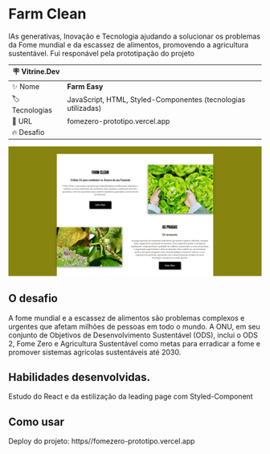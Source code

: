 

# Farm Clean

IAs generativas, Inovação e Tecnologia ajudando a solucionar os problemas da Fome mundial e da escassez de alimentos, promovendo a agricultura sustentável. Fui responável pela prototipação do projeto

| :placard: Vitrine.Dev |     |
| -------------  | --- |
| :sparkles: Nome        | **Farm Easy**
| :label: Tecnologias | JavaScript, HTML, Styled-Componentes (tecnologias utilizadas)
| :rocket: URL         | fomezero-prototipo.vercel.app
| :fire: Desafio     | 

<!-- Inserir imagem com a #vitrinedev ao final do link -->
![](https://github.com/Arttutu/fomezero-prototipo/blob/master/index.png?raw=true#vitrinedev)

## O desafio

A fome mundial e a escassez de alimentos são problemas complexos e urgentes que afetam milhões de pessoas em todo o mundo. A ONU, em seu conjunto de Objetivos de Desenvolvimento Sustentável (ODS), inclui o ODS 2, Fome Zero e Agricultura Sustentável como metas para erradicar a fome e promover sistemas agrícolas sustentáveis até 2030.

## Habilidades desenvolvidas.

Estudo do React e da estilização da leading page com Styled-Component


## Como usar
Deploy do projeto: https//fomezero-prototipo.vercel.app


